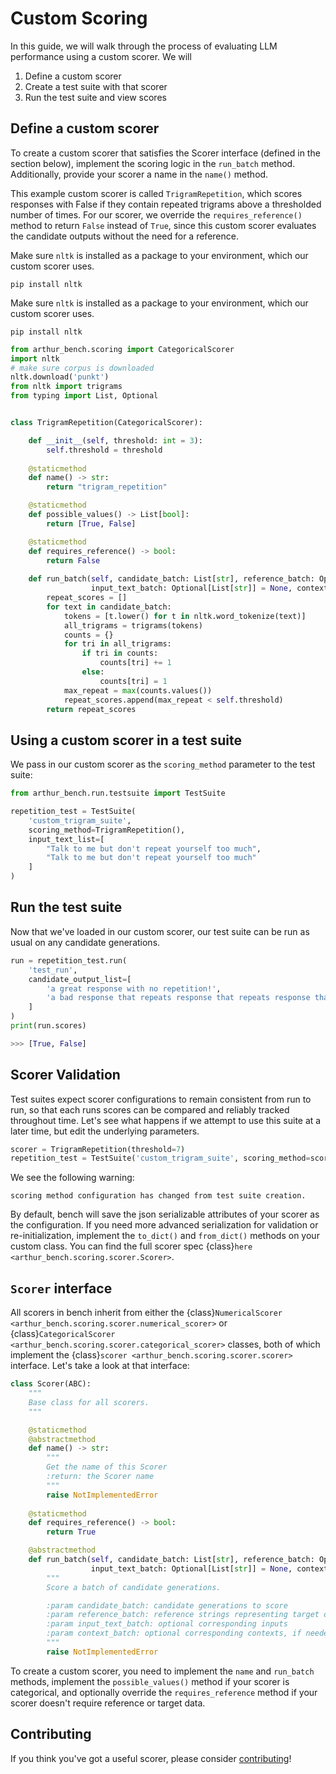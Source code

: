# Custom Scoring

In this guide, we will walk through the process of evaluating LLM performance using a custom scorer. We will

1) Define a custom scorer
2) Create a test suite with that scorer
3) Run the test suite and view scores


## Define a custom scorer

To create a custom scorer that satisfies the Scorer interface (defined in the section below), implement the scoring logic in the `run_batch` method. Additionally, provide your scorer a name in the `name()` method. 

This example custom scorer is called `TrigramRepetition`, which scores responses with False if they contain repeated trigrams above a thresholded number of times. For our scorer, we override the `requires_reference()` method to return `False` instead of `True`, since this custom scorer evaluates the candidate outputs without the need for a reference.

Make sure `nltk` is installed as a package to your environment, which our custom scorer uses.

```
pip install nltk
```

Make sure `nltk` is installed as a package to your environment, which our custom scorer uses.

```
pip install nltk
```

```python
from arthur_bench.scoring import CategoricalScorer
import nltk
# make sure corpus is downloaded
nltk.download('punkt')
from nltk import trigrams
from typing import List, Optional


class TrigramRepetition(CategoricalScorer):

    def __init__(self, threshold: int = 3):
        self.threshold = threshold
    
    @staticmethod
    def name() -> str:
        return "trigram_repetition"

    @staticmethod
    def possible_values() -> List[bool]:
        return [True, False]

    @staticmethod
    def requires_reference() -> bool:
        return False
    
    def run_batch(self, candidate_batch: List[str], reference_batch: Optional[List[str]] = None,
                  input_text_batch: Optional[List[str]] = None, context_batch: Optional[List[str]] = None) -> List[float]:
        repeat_scores = []
        for text in candidate_batch:
            tokens = [t.lower() for t in nltk.word_tokenize(text)]
            all_trigrams = trigrams(tokens)
            counts = {}
            for tri in all_trigrams:
                if tri in counts:
                    counts[tri] += 1
                else:
                    counts[tri] = 1
            max_repeat = max(counts.values())
            repeat_scores.append(max_repeat < self.threshold)
        return repeat_scores
```

## Using a custom scorer in a test suite


We pass in our custom scorer as the `scoring_method` parameter to the test suite:

```python
from arthur_bench.run.testsuite import TestSuite

repetition_test = TestSuite(
    'custom_trigram_suite', 
    scoring_method=TrigramRepetition(), 
    input_text_list=[
        "Talk to me but don't repeat yourself too much", 
        "Talk to me but don't repeat yourself too much"
    ]
)   
```

## Run the test suite

Now that we've loaded in our custom scorer, our test suite can be run as usual on any candidate generations.

```python
run = repetition_test.run(
    'test_run', 
    candidate_output_list=[
        'a great response with no repetition!', 
        'a bad response that repeats response that repeats response that repeats response that repeats'
    ]
)
print(run.scores)
```

```python
>>> [True, False]
```

## Scorer Validation

Test suites expect scorer configurations to remain consistent from run to run, so that each runs scores can be compared and reliably tracked throughout time. Let's see what happens if we attempt to use this suite at a later time, but edit the underlying parameters.

```python
scorer = TrigramRepetition(threshold=7)
repetition_test = TestSuite('custom_trigram_suite', scoring_method=scorer)
```

We see the following warning:

```
scoring method configuration has changed from test suite creation.
```

By default, bench will save the json serializable attributes of your scorer as the configuration. If you need more advanced serialization for validation or re-initialization, implement the `to_dict()` and `from_dict()` methods on your custom class. You can find the full scorer spec {class}`here <arthur_bench.scoring.scorer.Scorer>`.

## `Scorer` interface

All scorers in bench inherit from either the {class}`NumericalScorer <arthur_bench.scoring.scorer.numerical_scorer>` or {class}`CategoricalScorer <arthur_bench.scoring.scorer.categorical_scorer>` classes, both of which implement the {class}`scorer <arthur_bench.scoring.scorer.scorer>` interface. Let's take a look at that interface:
```python
class Scorer(ABC):
    """
    Base class for all scorers.     
    """

    @staticmethod
    @abstractmethod
    def name() -> str:
        """
        Get the name of this Scorer
        :return: the Scorer name
        """
        raise NotImplementedError
    
    @staticmethod
    def requires_reference() -> bool:
        return True

    @abstractmethod
    def run_batch(self, candidate_batch: List[str], reference_batch: Optional[List[str]] = None,
                  input_text_batch: Optional[List[str]] = None, context_batch: Optional[List[str]] = None) -> List[float]:
        """
        Score a batch of candidate generations.

        :param candidate_batch: candidate generations to score
        :param reference_batch: reference strings representing target outputs
        :param input_text_batch: optional corresponding inputs
        :param context_batch: optional corresponding contexts, if needed by scorer 
        """
        raise NotImplementedError
```
To create a custom scorer, you need to implement the `name` and `run_batch` methods, implement the `possible_values()` method if your scorer is categorical, and optionally override the `requires_reference` method if your scorer doesn't require reference or target data.

## Contributing

If you think you've got a useful scorer, please consider [contributing](contributing.md)!
